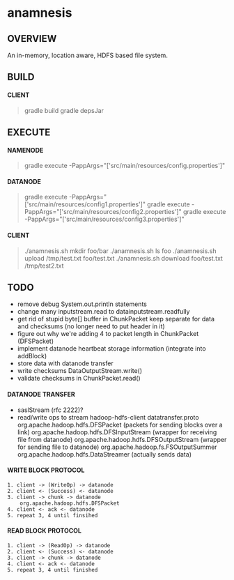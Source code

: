 # anamnesis
## OVERVIEW
An in-memory, location aware, HDFS based file system.

## BUILD
#### CLIENT
> gradle build
> gradle depsJar

## EXECUTE
#### NAMENODE
> gradle execute -PappArgs="['src/main/resources/config.properties']"
#### DATANODE
> gradle execute -PappArgs="['src/main/resources/config1.properties']"
> gradle execute -PappArgs="['src/main/resources/config2.properties']"
> gradle execute -PappArgs="['src/main/resources/config3.properties']"
#### CLIENT
> ./anamnesis.sh mkdir foo/bar
> ./anamnesis.sh ls foo
> ./anamnesis.sh upload /tmp/test.txt foo/test.txt
> ./anamnesis.sh download foo/test.txt /tmp/test2.txt

## TODO
- remove debug System.out.println statements
- change many inputstream.read to datainputstream.readfully
- get rid of stupid byte[] buffer in ChunkPacket
    keep separate for data and checksums (no longer need to put header in it)
- figure out why we're adding 4 to packet length in ChunkPacket (DFSPacket)
- implement datanode heartbeat storage information (integrate into addBlock)
- store data with datanode transfer
- write checksums DataOutputStream.write()
- validate checksums in ChunkPacket.read()
#### DATANODE TRANSFER
- saslStream (rfc 2222)?
- read/write ops to stream
    hadoop-hdfs-client
        datatransfer.proto
        org.apache.hadoop.hdfs.DFSPacket (packets for sending blocks over a link)
        org.apache.hadoop.hdfs.DFSInputStream (wrapper for receiving file from datanode)
        org.apache.hadoop.hdfs.DFSOutputStream (wrapper for sending file to datanode)
        org.apache.hadoop.fs.FSOutputSummer
        org.apache.hadoop.hdfs.DataStreamer (actually sends data)
#### WRITE BLOCK PROTOCOL
    1. client -> (WriteOp) -> datanode
    2. client <- (Success) <- datanode
    3. client -> chunk -> datanode
        org.apache.hadoop.hdfs.DFSPacket
    4. client <- ack <- datanode
    5. repeat 3, 4 until finsihed
#### READ BLOCK PROTOCOL
    1. client -> (ReadOp) -> datanode
    2. client <- (Success) <- datanode
    3. client -> chunk -> datanode
    4. client <- ack <- datanode
    5. repeat 3, 4 until finished
